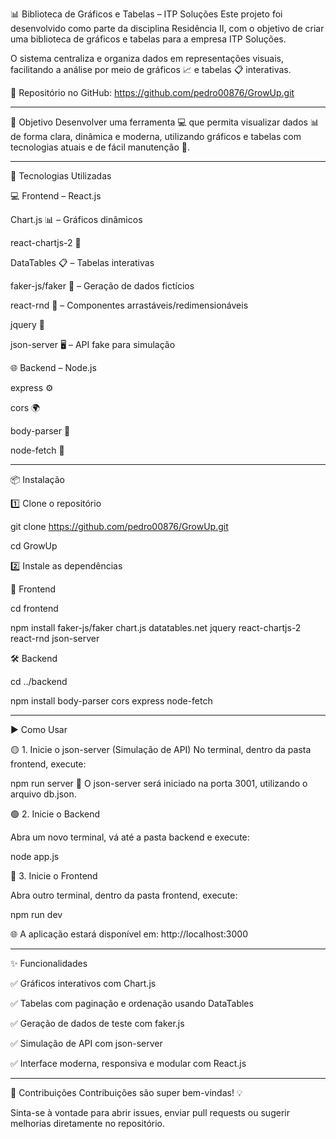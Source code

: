📊 Biblioteca de Gráficos e Tabelas – ITP Soluções
Este projeto foi desenvolvido como parte da disciplina Residência II, com o objetivo de criar uma biblioteca de gráficos e tabelas para a empresa ITP Soluções.

O sistema centraliza e organiza dados em representações visuais, facilitando a análise por meio de gráficos 📈 e tabelas 📋 interativas.


🔗 Repositório no GitHub:
https://github.com/pedro00876/GrowUp.git



---------------------------------------------------------------------------------------------------------------------------------------------------------------------------------


🎯 Objetivo
Desenvolver uma ferramenta 💻 que permita visualizar dados 📊 de forma clara, dinâmica e moderna, utilizando gráficos e tabelas com tecnologias atuais e de fácil manutenção 🚀.

--------------------------------------------------------------------------------------------------------------------------------------------------------------------------------

🚀 Tecnologias Utilizadas


💻 Frontend – React.js


Chart.js 📊 – Gráficos dinâmicos


react-chartjs-2 🔁


DataTables 📋 – Tabelas interativas


faker-js/faker 🧪 – Geração de dados fictícios


react-rnd 🎯 – Componentes arrastáveis/redimensionáveis


jquery 🔧


json-server 🖥️ – API fake para simulação




🌐 Backend – Node.js


express ⚙️


cors 🌍


body-parser 🧩


node-fetch 🔗


--------------------------------------------------------------------------------------------------------------------------------------------------------------------------------


📦 Instalação


1️⃣ Clone o repositório

git clone https://github.com/pedro00876/GrowUp.git

cd GrowUp



2️⃣ Instale as dependências


🧪 Frontend

cd frontend

npm install faker-js/faker chart.js datatables.net jquery react-chartjs-2 react-rnd json-server



🛠️ Backend

cd ../backend

npm install body-parser cors express node-fetch


--------------------------------------------------------------------------------------------------------------------------------------------------------------------------------


▶️ Como Usar

🟡 1. Inicie o json-server (Simulação de API)
No terminal, dentro da pasta frontend, execute:

npm run server
📝 O json-server será iniciado na porta 3001, utilizando o arquivo db.json.



🟢 2. Inicie o Backend

Abra um novo terminal, vá até a pasta backend e execute:

node app.js



🔵 3. Inicie o Frontend

Abra outro terminal, dentro da pasta frontend, execute:

npm run dev



🌐 A aplicação estará disponível em: http://localhost:3000

--------------------------------------------------------------------------------------------------------------------------------------------------------------------------------

✨ Funcionalidades

✅ Gráficos interativos com Chart.js

✅ Tabelas com paginação e ordenação usando DataTables

✅ Geração de dados de teste com faker.js

✅ Simulação de API com json-server

✅ Interface moderna, responsiva e modular com React.js


--------------------------------------------------------------------------------------------------------------------------------------------------------------------------------


🤝 Contribuições
Contribuições são super bem-vindas! 💡

Sinta-se à vontade para abrir issues, enviar pull requests ou sugerir melhorias diretamente no repositório.

